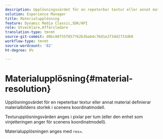 ```yaml
---
description: Upplösningsvärdet för en repeterbar textur eller annat material definierar materialbildens storlek i scenens koordinatmodell.
solution: Experience Manager
title: Materialupplösning
feature: Dynamic Media Classic,SDK/API
role: Utvecklare,Affärsledare
translation-type: tm+mt
source-git-commit: d0bc88f55f857762b3bab4c76d1e3f3dd2733d60
workflow-type: tm+mt
source-wordcount: '82'
ht-degree: 0%

---
```



# Materialupplösning{#material-resolution}

Upplösningsvärdet för en repeterbar textur eller annat material definierar materialbildens storlek i scenens koordinatmodell.

Texturupplösningsvärden anges i pixlar per tum (eller den enhet som vinjetteringen anger för scenens koordinatmodell).

Materialupplösningen anges med `res=`.
